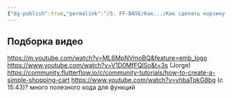 ```yaml
---
{"dg-publish":true,"permalink":"/5. FF-BASE/Как.../Как сделать корзину в FF (подборка)/","created":"2024-10-23T10:57:13.644-03:00","updated":"2024-10-23T10:57:13.644-03:00"}
---
```


## Подборка видео
https://m.youtube.com/watch?v=ML6MpNVmoBQ&feature=emb_logo
https://www.youtube.com/watch?v=V1D0MfFQlSo&t=3s (Jorge)
https://community.flutterflow.io/c/community-tutorials/how-to-create-a-simple-shopping-cart
https://www.youtube.com/watch?v=vhbaTpkG8bg (c 15:43)? много полезного кода для функций
